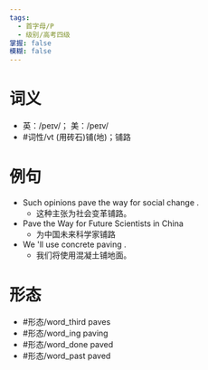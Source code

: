 ```yaml
---
tags:
  - 首字母/P
  - 级别/高考四级
掌握: false
模糊: false
---
```

# 词义
- 英：/peɪv/； 美：/peɪv/
- #词性/vt  (用砖石)铺(地)；铺路
# 例句
- Such opinions pave the way for social change .
	- 这种主张为社会变革铺路。
- Pave the Way for Future Scientists in China
	- 为中国未来科学家铺路
- We 'll use concrete paving .
	- 我们将使用混凝土铺地面。
# 形态
- #形态/word_third paves
- #形态/word_ing paving
- #形态/word_done paved
- #形态/word_past paved
